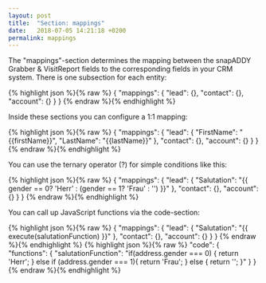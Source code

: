 ```yaml
---
layout: post
title:  "Section: mappings"
date:   2018-07-05 14:21:18 +0200
permalink: mappings
---
```


The "mappings"-section determines the mapping between the snapADDY Grabber & VisitReport fields to the corresponding fields in your CRM system.
There is one subsection for each entity:

{% highlight json %}{% raw %}
{
      "mappings": {
            "lead": {},
            "contact": {},
            "account": {}
        }
}
{% endraw %}{% endhighlight %}

Inside these sections you can configure a 1:1 mapping:

{% highlight json %}{% raw %}
{
      "mappings": {
            "lead": {
                    "FirstName": "{{firstName}}",
                    "LastName": "{{lastName}}"
            },
            "contact": {},
            "account": {}
        }
}
{% endraw %}{% endhighlight %}

You can use the ternary operator (?) for simple conditions like  this:

{% highlight json %}{% raw %}
{
      "mappings": {
            "lead": {
                    "Salutation": "{{ gender == 0? 'Herr' : (gender == 1? 'Frau' : '') }}"
            },
            "contact": {},
            "account": {}
        }
}
{% endraw %}{% endhighlight %}

You can call up JavaScript functions via the code-section:

{% highlight json %}{% raw %}
{
      "mappings": {
            "lead": {
                    "Salutation": "{{ execute(salutationFunction) }}"
            },
            "contact": {},
            "account": {}
        }
}
{% endraw %}{% endhighlight %}
{% highlight json %}{% raw %}
        "code": {
            "functions": {
                "salutationFunction": "if(address.gender === 0) { return 'Herr'; } else if (address.gender === 1){ return 'Frau'; } else { return ''; }"
            }
        }
{% endraw %}{% endhighlight %}
